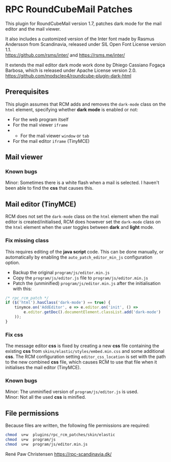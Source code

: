 # RPC RoundCubeMail Patches
This plugin for RoundCubeMail version 1.7, patches dark mode for the mail editor and the mail viewer.

It also includes a customized version of the Inter font made by Rasmus Andersson from Scandinavia, released under SIL Open Font License version 1.1.\
https://github.com/rsms/inter/  and  https://rsms.me/inter/

It extends the mail editor dark mode work done by Dhiego Cassiano Fogaça Barbosa, which is released under Apache License version 2.0.\
https://github.com/modscleo4/roundcube-plugin-dark-html

## Prerequisites
This plugin assumes that RCM adds and removes the `dark-mode` class on the `html` element, specifying whether **dark mode** is enabled or not:

* For the web program itself
* For the mail viewer `iframe`
* * For the mail viewer `window` or `tab`
* For the mail editor `iframe` (TinyMCE)

## Mail viewer

### Known bugs
Minor: Sometimes there is a white flash when a mail is selected. I haven't been able to find the **css** that causes this.

## Mail editor (TinyMCE)
RCM does not set the `dark-mode` class on the `html` element when the mail editor is created/initialised, RCM does however set the `dark-mode` class on the `html` element when the user toggles between **dark** and **light** mode.

### Fix missing class
This requires editing of the **java script** code. This can be done manually, or automatically by enabling the `auto_patch_editor_min_js` configuration option.

* Backup the original `program/js/editor.min.js`
* Copy the `program/js/editor.js` file to `program/js/editor.min.js`
* Patch the (unminified) `program/js/editor.min.js` after the initialisation with this:

```js
/* rpc_rcm_patch */
if ($('html').hasClass('dark-mode') == true) {
	tinymce.on('AddEditor', e => e.editor.on('init', () =>
		e.editor.getDoc().documentElement.classList.add('dark-mode')
	));
}
```

### Fix **css**
The message editor **css** is fixed by creating a new **css** file containing the existing **css** from `skins/elastic/styles/embed.min.css` and some additional **css**. The RCM configuration setting `editor_css_location` is set with the path to the new combined **css** file, which causes RCM to use that file when it initialises the mail editor (TinyMCE).

### Known bugs
Minor: The unminified version of `program/js/editor.js` is used.\
Minor: Not all the used **css** is minified.

## File permissions
Because files are written, the following file permissions are required:

```sh
chmod  u+w  plugins/rpc_rcm_patches/skin/elastic
chmod  u+w  program/js
chmod  u+w  program/js/editor.min.js
```

René Paw Christensen
https://rpc-scandinavia.dk/
